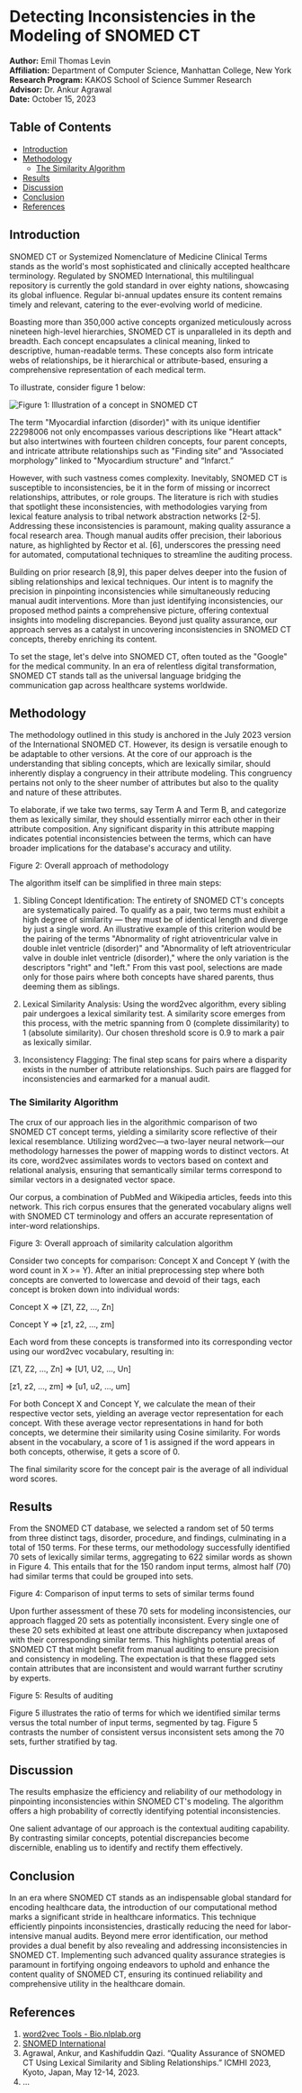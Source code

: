 # Detecting Inconsistencies in the Modeling of SNOMED CT

**Author:** Emil Thomas Levin  
**Affiliation:** Department of Computer Science, Manhattan College, New York  
**Research Program:** KAKOS School of Science Summer Research  
**Advisor:** Dr. Ankur Agrawal  
**Date:** October 15, 2023

## Table of Contents
- [Introduction](#introduction)
- [Methodology](#methodology)
  - [The Similarity Algorithm](#the-similarity-algorithm)
- [Results](#results)
- [Discussion](#discussion)
- [Conclusion](#conclusion)
- [References](#references)

## Introduction

SNOMED CT or Systemized Nomenclature of Medicine Clinical Terms stands as the world's most sophisticated and clinically accepted healthcare terminology. Regulated by SNOMED International, this multilingual repository is currently the gold standard in over eighty nations, showcasing its global influence. Regular bi-annual updates ensure its content remains timely and relevant, catering to the ever-evolving world of medicine.

Boasting more than 350,000 active concepts organized meticulously across nineteen high-level hierarchies, SNOMED CT is unparalleled in its depth and breadth. Each concept encapsulates a clinical meaning, linked to descriptive, human-readable terms. These concepts also form intricate webs of relationships, be it hierarchical or attribute-based, ensuring a comprehensive representation of each medical term. 

To illustrate, consider figure 1 below: 


![Figure 1: Illustration of a concept in SNOMED CT](images/fig1.png)

The term "Myocardial infarction (disorder)" with its unique identifier 22298006 not only encompasses various descriptions like "Heart attack" but also intertwines with fourteen children concepts, four parent concepts, and intricate attribute relationships such as "Finding site” and “Associated morphology” linked to "Myocardium structure" and “Infarct.” 



However, with such vastness comes complexity. Inevitably, SNOMED CT is susceptible to inconsistencies, be it in the form of missing or incorrect relationships, attributes, or role groups. The literature is rich with studies that spotlight these inconsistencies, with methodologies varying from lexical feature analysis to tribal network abstraction networks [2-5]. Addressing these inconsistencies is paramount, making quality assurance a focal research area. Though manual audits offer precision, their laborious nature, as highlighted by Rector et al. [6], underscores the pressing need for automated, computational techniques to streamline the auditing process.

Building on prior research [8,9], this paper delves deeper into the fusion of sibling relationships and lexical techniques. Our intent is to magnify the precision in pinpointing inconsistencies while simultaneously reducing manual audit interventions. More than just identifying inconsistencies, our proposed method paints a comprehensive picture, offering contextual insights into modeling discrepancies. Beyond just quality assurance, our approach serves as a catalyst in uncovering inconsistencies in SNOMED CT concepts, thereby enriching its content.

To set the stage, let's delve into SNOMED CT, often touted as the "Google" for the medical community. In an era of relentless digital transformation, SNOMED CT stands tall as the universal language bridging the communication gap across healthcare systems worldwide.


## Methodology

The methodology outlined in this study is anchored in the July 2023 version of the International SNOMED CT. However, its design is versatile enough to be adaptable to other versions. At the core of our approach is the understanding that sibling concepts, which are lexically similar, should inherently display a congruency in their attribute modeling. This congruency pertains not only to the sheer number of attributes but also to the quality and nature of these attributes.

To elaborate, if we take two terms, say Term A and Term B, and categorize them as lexically similar, they should essentially mirror each other in their attribute composition. Any significant disparity in this attribute mapping indicates potential inconsistencies between the terms, which can have broader implications for the database's accuracy and utility.


Figure 2: Overall approach of methodology

The algorithm itself can be simplified in three main steps:

1. Sibling Concept Identification: The entirety of SNOMED CT's concepts are systematically paired. To qualify as a pair, two terms must exhibit a high degree of similarity — they must be of identical length and diverge by just a single word. An illustrative example of this criterion would be the pairing of the terms "Abnormality of right atrioventricular valve in double inlet ventricle (disorder)" and "Abnormality of left atrioventricular valve in double inlet ventricle (disorder)," where the only variation is the descriptors "right" and "left." From this vast pool, selections are made only for those pairs where both concepts have shared parents, thus deeming them as siblings.
  
2. Lexical Similarity Analysis: Using the word2vec algorithm, every sibling pair undergoes a lexical similarity test. A similarity score emerges from this process, with the metric spanning from 0 (complete dissimilarity) to 1 (absolute similarity). Our chosen threshold score is 0.9 to mark a pair as lexically similar.

3. Inconsistency Flagging: The final step scans for pairs where a disparity exists in the number of attribute relationships. Such pairs are flagged for inconsistencies and earmarked for a manual audit.


### The Similarity Algorithm

The crux of our approach lies in the algorithmic comparison of two SNOMED CT concept terms, yielding a similarity score reflective of their lexical resemblance. Utilizing word2vec—a two-layer neural network—our methodology harnesses the power of mapping words to distinct vectors. At its core, word2vec assimilates words to vectors based on context and relational analysis, ensuring that semantically similar terms correspond to similar vectors in a designated vector space.

Our corpus, a combination of PubMed and Wikipedia articles, feeds into this network. This rich corpus ensures that the generated vocabulary aligns well with SNOMED CT terminology and offers an accurate representation of inter-word relationships.


Figure 3: Overall approach of similarity calculation algorithm

Consider two concepts for comparison: Concept X and Concept Y (with the word count in X >= Y). After an initial preprocessing step where both concepts are converted to lowercase and devoid of their tags, each concept is broken down into individual words:

Concept X => [Z1, Z2, ..., Zn]

Concept Y => [z1, z2, ..., zm]

Each word from these concepts is transformed into its corresponding vector using our word2vec vocabulary, resulting in:

[Z1, Z2, ..., Zn] => [U1, U2, ..., Un]

[z1, z2, ..., zm] => [u1, u2, ..., um]

For both Concept X and Concept Y, we calculate the mean of their respective vector sets, yielding an average vector representation for each concept. With these average vector representations in hand for both concepts, we determine their similarity using Cosine similarity.  For words absent in the vocabulary, a score of 1 is assigned if the word appears in both concepts, otherwise, it gets a score of 0.

The final similarity score for the concept pair is the average of all individual word scores.


## Results

From the SNOMED CT database, we selected a random set of 50 terms from three distinct tags, disorder, procedure, and findings, culminating in a total of 150 terms. For these terms, our methodology successfully identified 70 sets of lexically similar terms, aggregating to 622 similar words as shown in Figure 4. This entails that for the 150 random input terms, almost half (70) had similar terms that could be grouped into sets.



Figure 4: Comparison of input terms to sets of similar terms found


Upon further assessment of these 70 sets for modeling inconsistencies, our approach flagged 20 sets as potentially inconsistent. Every single one of these 20 sets exhibited at least one attribute discrepancy when juxtaposed with their corresponding similar terms. This highlights potential areas of SNOMED CT that might benefit from manual auditing to ensure precision and consistency in modeling. The expectation is that these flagged sets contain attributes that are inconsistent and would warrant further scrutiny by experts.




Figure 5: Results of auditing


Figure 5 illustrates the ratio of terms for which we identified similar terms versus the total number of input terms, segmented by tag. Figure 5 contrasts the number of consistent versus inconsistent sets among the 70 sets, further stratified by tag.


## Discussion

The results emphasize the efficiency and reliability of our methodology in pinpointing inconsistencies within SNOMED CT's modeling. The algorithm offers a high probability of correctly identifying potential inconsistencies. 

One salient advantage of our approach is the contextual auditing capability. By contrasting similar concepts, potential discrepancies become discernible, enabling us to identify and rectify them effectively.


## Conclusion

In an era where SNOMED CT stands as an indispensable global standard for encoding healthcare data, the introduction of our computational method marks a significant stride in healthcare informatics. This technique efficiently pinpoints inconsistencies, drastically reducing the need for labor-intensive manual audits. Beyond mere error identification, our method provides a dual benefit by also revealing and addressing inconsistencies in SNOMED CT. Implementing such advanced quality assurance strategies is paramount in fortifying ongoing endeavors to uphold and enhance the content quality of SNOMED CT, ensuring its continued reliability and comprehensive utility in the healthcare domain.

## References

1. [word2vec Tools - Bio.nlplab.org](https://bio.nlplab.org/#word-vector-tools)
2. [SNOMED International](https://www.snomed.org)
3. Agrawal, Ankur, and Kashifuddin Qazi. “Quality Assurance of SNOMED CT Using Lexical Similarity and Sibling Relationships.” ICMHI  2023, Kyoto, Japan, May 12-14, 2023.
4. ...

